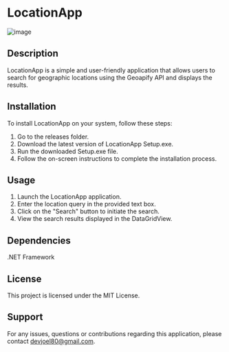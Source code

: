 # LocationApp
![image](https://github.com/devjoel880/CSharpProjects/assets/153825453/66c7509a-2444-40a8-a888-7a0fc6ca7deb)


## Description
LocationApp is a simple and user-friendly application that allows users to search for geographic locations using the Geoapify API and displays the results.

## Installation
To install LocationApp on your system, follow these steps:

1. Go to the releases folder.
2. Download the latest version of LocationApp Setup.exe.
3. Run the downloaded Setup.exe file.
4. Follow the on-screen instructions to complete the installation process.

## Usage
1. Launch the LocationApp application.
2. Enter the location query in the provided text box.
3. Click on the "Search" button to initiate the search.
4. View the search results displayed in the DataGridView.

## Dependencies
.NET Framework 

## License
This project is licensed under the MIT License.
 
## Support
For any issues, questions or contributions regarding this application, please contact devjoel80@gmail.com.
